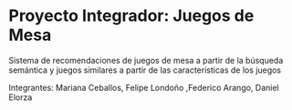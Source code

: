 # Proyecto Integrador: Juegos de Mesa
Sistema de recomendaciones de juegos de mesa a partir de la búsqueda semántica y juegos similares a partir de las características de los juegos

Integrantes:
Mariana Ceballos, Felipe Londoño ,Federico Arango, Daniel Elorza
